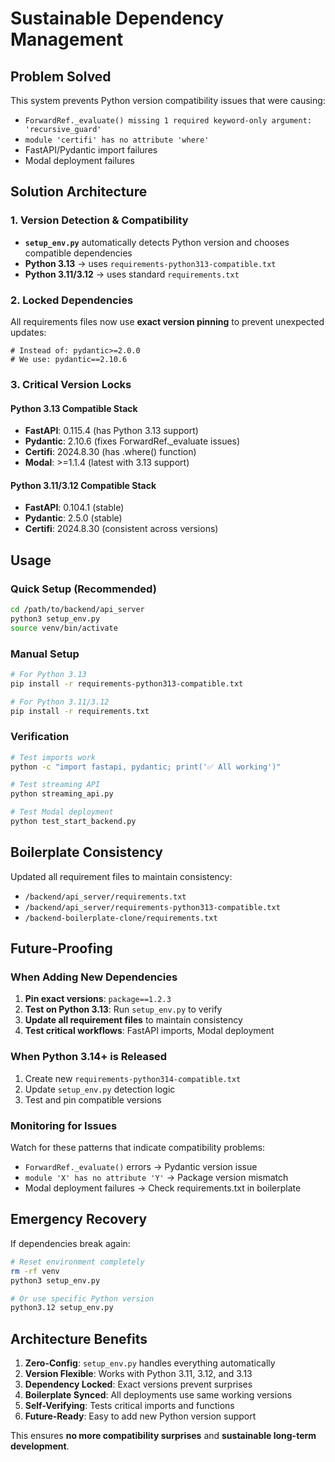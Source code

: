 # Sustainable Dependency Management

## Problem Solved
This system prevents Python version compatibility issues that were causing:
- `ForwardRef._evaluate() missing 1 required keyword-only argument: 'recursive_guard'`
- `module 'certifi' has no attribute 'where'`
- FastAPI/Pydantic import failures
- Modal deployment failures

## Solution Architecture

### 1. Version Detection & Compatibility
- **`setup_env.py`** automatically detects Python version and chooses compatible dependencies
- **Python 3.13** → uses `requirements-python313-compatible.txt`
- **Python 3.11/3.12** → uses standard `requirements.txt`

### 2. Locked Dependencies
All requirements files now use **exact version pinning** to prevent unexpected updates:

```
# Instead of: pydantic>=2.0.0
# We use: pydantic==2.10.6
```

### 3. Critical Version Locks

#### Python 3.13 Compatible Stack
- **FastAPI**: 0.115.4 (has Python 3.13 support)
- **Pydantic**: 2.10.6 (fixes ForwardRef._evaluate issues)
- **Certifi**: 2024.8.30 (has .where() function)
- **Modal**: >=1.1.4 (latest with 3.13 support)

#### Python 3.11/3.12 Compatible Stack
- **FastAPI**: 0.104.1 (stable)
- **Pydantic**: 2.5.0 (stable)
- **Certifi**: 2024.8.30 (consistent across versions)

## Usage

### Quick Setup (Recommended)
```bash
cd /path/to/backend/api_server
python3 setup_env.py
source venv/bin/activate
```

### Manual Setup
```bash
# For Python 3.13
pip install -r requirements-python313-compatible.txt

# For Python 3.11/3.12  
pip install -r requirements.txt
```

### Verification
```bash
# Test imports work
python -c "import fastapi, pydantic; print('✅ All working')"

# Test streaming API
python streaming_api.py

# Test Modal deployment
python test_start_backend.py
```

## Boilerplate Consistency

Updated all requirement files to maintain consistency:
- `/backend/api_server/requirements.txt`
- `/backend/api_server/requirements-python313-compatible.txt`  
- `/backend-boilerplate-clone/requirements.txt`

## Future-Proofing

### When Adding New Dependencies
1. **Pin exact versions**: `package==1.2.3`
2. **Test on Python 3.13**: Run `setup_env.py` to verify
3. **Update all requirement files** to maintain consistency
4. **Test critical workflows**: FastAPI imports, Modal deployment

### When Python 3.14+ is Released
1. Create new `requirements-python314-compatible.txt`
2. Update `setup_env.py` detection logic
3. Test and pin compatible versions

### Monitoring for Issues
Watch for these patterns that indicate compatibility problems:
- `ForwardRef._evaluate()` errors → Pydantic version issue
- `module 'X' has no attribute 'Y'` → Package version mismatch
- Modal deployment failures → Check requirements.txt in boilerplate

## Emergency Recovery

If dependencies break again:
```bash
# Reset environment completely
rm -rf venv
python3 setup_env.py

# Or use specific Python version
python3.12 setup_env.py
```

## Architecture Benefits

1. **Zero-Config**: `setup_env.py` handles everything automatically
2. **Version Flexible**: Works with Python 3.11, 3.12, and 3.13
3. **Dependency Locked**: Exact versions prevent surprises
4. **Boilerplate Synced**: All deployments use same working versions
5. **Self-Verifying**: Tests critical imports and functions
6. **Future-Ready**: Easy to add new Python version support

This ensures **no more compatibility surprises** and **sustainable long-term development**.